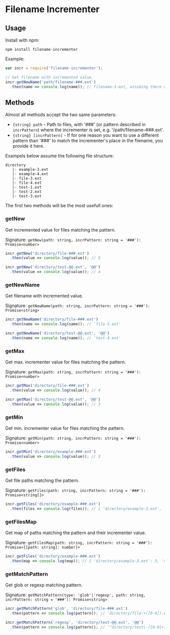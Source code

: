 # Filename Incrementer

## Usage

Install with npm:

```
npm install filename-incrementer
```

Example:

```javascript
var incr = require('filename-incrementer');

// Get filename with incremented value.
incr.getNewName('path/filename-###.ext')
  .then(name => console.log(name)); // filename-3.ext, assuming there was already a filename-2.ext in that directory
```

## Methods

Almost all methods accept the two same parameters:
* `{string} path` - Path to files, with '###' (or pattern described in `incrPattern`) where the incrementer is set, e.g. '/path/filename-###.ext'.
* `{string} [incrPattern]` - If for one reason you want to use a different pattern than '###' to match the incrementer's place in the filename, you provide it here.

Exampels below assume the following file structure:

```
directory
   |- example-3.ext
   |- example-4.ext
   |- file-3.ext
   |- file-4.ext
   |- test-1.ext
   |- test-2.ext
   |- test-3.ext
```

The first two methods will be the most usefull ones:

### getNew

Get incremented value for files matching the pattern.

Signature: `getNew(path: string, incrPattern: string = '###'): Promise<number>`

```javascript
incr.getNew('directory/file-###.ext')
  .then(value => console.log(value)); // 5

incr.getNew('directory/test-@@.ext', '@@')
  .then(value => console.log(value)); // 4
```

### getNewName

Get filename with incremented value.

Signature: `getNewName(path: string, incrPattern: string = '###'): Promise<string>`

```javascript
incr.getNewName('directory/file-###.ext')
  .then(name => console.log(name)); // 'file-5.ext'

incr.getNewName('directory/test-@@.ext', '@@')
  .then(name => console.log(name)); // 'test-4.ext'
```

### getMax

Get max. incrementer value for files matching the pattern.

Signature: `getMax(path: string, incrPattern: string = '###'): Promise<number>`

```javascript
incr.getMax('directory/file-###.ext')
  .then(value => console.log(value)); // 4

incr.getMax('directory/test-@@.ext', '@@')
  .then(value => console.log(value)); // 3
```

### getMin

Get min. incrementer value for files matching the pattern.

Signature: `getMin(path: string, incrPattern: string = '###'): Promise<number>`

```javascript
incr.getMin('directory/example-###.ext')
  .then(value => console.log(value)); // 3
```

### getFiles

Get file paths matching the pattern.

Signature: `getFiles(path: string, incrPattern: string = '###'): Promise<string[]>`

```javascript
incr.getFiles('directory/example-###.ext')
  .then(files => console.log(files)); // [ 'directory/example-3.ext', 'directory/example-4.ext' ]
```

### getFilesMap

Get map of paths matching the pattern and their incrementer value.

Signature: `getFilesMap(path: string, incrPattern: string = '###'): Promise<{[path: string]: number}>`

```javascript
incr.getFiles('directory/example-###.ext')
  .then(map => console.log(map)); // { 'directory/example-3.ext': 3, 'directory/example-4.ext': 4 }
```

### getMatchPattern

Get glob or regexp matching pattern.

Signature: `getMatchPattern(type: 'glob'|'regexp', path: string, incrPattern: string = '###'): Promise<string>`

```javascript
incr.getMatchPattern('glob', 'directory/file-###.ext')
  .then(pattern => console.log(pattern)); // 'directory/file-+([0-9]).ext'

incr.getMatchPattern('regexp', 'directory/test-@@.ext', '@@')
  .then(pattern => console.log(pattern)); // '^directory/test\-([0-9]+)\.ext$'
```
